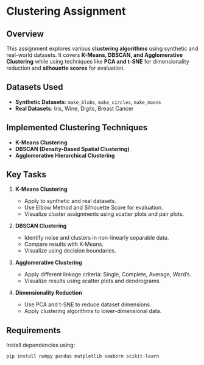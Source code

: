 # Clustering Assignment

## Overview
This assignment explores various **clustering algorithms** using synthetic and real-world datasets. It covers **K-Means, DBSCAN, and Agglomerative Clustering** while using techniques like **PCA and t-SNE** for dimensionality reduction and **silhouette scores** for evaluation.

## Datasets Used
- **Synthetic Datasets**: `make_blobs`, `make_circles`, `make_moons`
- **Real Datasets**: Iris, Wine, Digits, Breast Cancer

## Implemented Clustering Techniques
- **K-Means Clustering**
- **DBSCAN (Density-Based Spatial Clustering)**
- **Agglomerative Hierarchical Clustering**

## Key Tasks
1. **K-Means Clustering**
   - Apply to synthetic and real datasets.
   - Use Elbow Method and Silhouette Score for evaluation.
   - Visualize cluster assignments using scatter plots and pair plots.

2. **DBSCAN Clustering**
   - Identify noise and clusters in non-linearly separable data.
   - Compare results with K-Means.
   - Visualize using decision boundaries.

3. **Agglomerative Clustering**
   - Apply different linkage criteria: Single, Complete, Average, Ward’s.
   - Visualize results using scatter plots and dendrograms.

4. **Dimensionality Reduction**
   - Use PCA and t-SNE to reduce dataset dimensions.
   - Apply clustering algorithms to lower-dimensional data.

## Requirements
Install dependencies using:
```bash
pip install numpy pandas matplotlib seaborn scikit-learn
